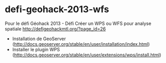 defi-geohack-2013-wfs
=====================

Pour le défi Géohack 2013 - Défi Créer un WPS ou WFS pour analyse spatiale http://defigeohackmtl.org/?page_id=26

- Installation de GeoServer (http://docs.geoserver.org/stable/en/user/installation/index.html)
- Installer le plugin WPS (http://docs.geoserver.org/stable/en/user/extensions/wps/install.html)
